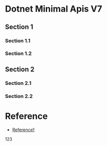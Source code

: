 # Dotnet Minimal Apis V7


## Section 1

### Section 1.1

### Section 1.2

## Section 2

### Section 2.1

### Section 2.2

# Reference

- [Reference1](www.reference1.com/reference)

123
